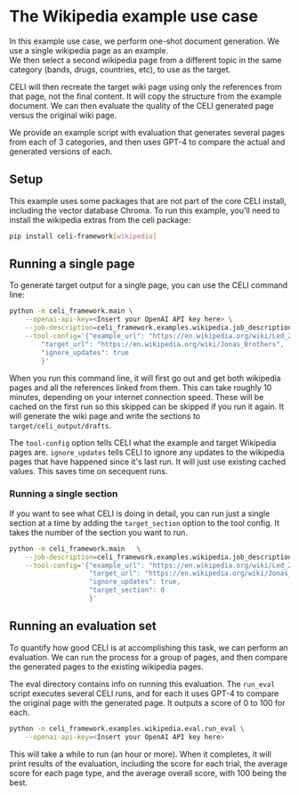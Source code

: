 # The Wikipedia example use case

In this example use case, we perform one-shot document generation.  We use a single wikipedia page as an example.  
We then select a second wikipedia page from a different topic in the same category (bands, drugs, countries, etc), 
to use as the target.  

CELI will then recreate the target wiki page using only the references from that page, not the final content.  It will
copy the structure from the example document.  We can then evaluate the quality of the CELI generated page versus the 
original wiki page.

We provide an example script with evaluation that generates several pages from each of 3 categories, and then uses
GPT-4 to compare the actual and generated versions of each.

## Setup

This example uses some packages that are not part of the core CELI install, including the vector database Chroma.  To
run this example, you'll need to install the wikipedia extras from the celi package:

```bash
pip install celi-framework[wikipedia]
```

## Running a single page

To generate target output for a single page, you can use the CELI command line:

```bash 
python -m celi_framework.main \
    --openai-api-key=<Insert your OpenAI API key here> \
    --job-description=celi_framework.examples.wikipedia.job_description.job_description \
    --tool-config='{"example_url": "https://en.wikipedia.org/wiki/Led_Zeppelin",
        "target_url": "https://en.wikipedia.org/wiki/Jonas_Brothers",
        "ignore_updates": true
        }'
```

When you run this command line, it will first go out and get both wikipedia pages and all the references linked from 
them.  This can take roughly 10 minutes, depending on your internet connection speed.  These will be cached on the first
run so this skipped can be skipped if you run it again.  It will generate the wiki page and write the sections to 
`target/celi_output/drafts`.

The `tool-config` option tells CELI what the example and target Wikipedia pages are.  `ignore_updates` tells CELI
to ignore any updates to the wikipedia pages that have happened since it's last run.  It will just use existing cached
values.  This saves time on secequent runs.

### Running a single section

If you want to see what CELI is doing in detail, you can run just a single section at a time by adding the 
`target_section` option to the tool config.  It takes the number of the section you want to run.

```bash
python -m celi_framework.main   \
    --job-description=celi_framework.examples.wikipedia.job_description.job_description   \
    --tool-config='{"example_url": "https://en.wikipedia.org/wiki/Led_Zeppelin", 
                    "target_url": "https://en.wikipedia.org/wiki/Jonas_Brothers", 
                    "ignore_updates": true, 
                    "target_section": 0 
                    }'
```

## Running an evaluation set

To quantify how good CELI is at accomplishing this task, we can perform an evaluation.  We can run the process for a
group of pages, and then compare the generated pages to the existing wikipedia pages.  

The eval directory contains info on running this evaluation.  The `run_eval` script executes several CELI runs, and for
each it uses GPT-4 to compare the original page with the generated page.  It outputs a score of 0 to 100 for each. 

```bash 
python -m celi_framework.examples.wikipedia.eval.run_eval \
    --openai-api-key=<Insert your OpenAI API key here>
```

This will take a while to run (an hour or more).  When it completes, it will print results of the evaluation, including
the score for each trial, the average score for each page type, and the average overall score, with 100 being the best.